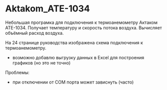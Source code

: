 # Aktakom_ATE-1034
Небольшая програмка для подключения к термоанемометру Актаком АТЕ-1034.
Получает температуру и скорость потока воздуха.
Вычисляет объёмный расход воздуха.

На 24 странице руководства изображена схема подключения к термоанемометру.

- возможно добавлю выгрузку данных в Excel для построения графиков (но это не точно)

Проблемы:
- при отключении от COM порта может зависнуть (часто)